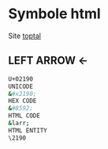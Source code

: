 # Symbole html

Site [toptal](https://www.toptal.com/designers/htmlarrows/)

## LEFT ARROW ←

```bash
U+02190
UNICODE
&#x2190;
HEX CODE
&#8592;
HTML CODE
&larr;
HTML ENTITY
\2190
```